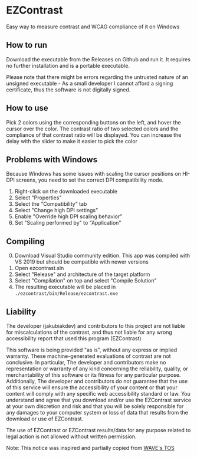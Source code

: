 # EZContrast

Easy way to measure contrast and WCAG compliance of it on Windows

## How to run

Download the executable from the Releases on Github and run it. It requires no further installation and is a portable executable.

Please note that there might be errors regarding the untrusted nature of an unsigned executable - As a small developer I cannot afford a signing certificate, thus the software is not digitally signed.

## How to use

Pick 2 colors using the corresponding buttons on the left, and hover the cursor over the color. The contrast ratio of two selected colors and the compliance of that contrast ratio will be displayed. You can increase the delay with the slider to make it easier to pick the color

## Problems with Windows

Because Windows has some issues with scaling the cursor positions on HI-DPI screens, you need to set the correct DPI compatibility mode.

1. Right-click on the downloaded executable
2. Select "Properties"
3. Select the "Compatibility" tab
4. Select "Change high DPI settings"
5. Enable "Override high DPI scaling behavior"
6. Set "Scaling performed by" to "Application"

## Compiling

0. Download Visual Studio community edition. This app was compiled with VS 2019 but should be compatible with newer versions
1. Open ezcontrast.sln
2. Select "Release" and architecture of the target platform
3. Select "Compilation" on top and select "Compile Solution"
4. The resulting executable will be placed in `./ezcontrast/bin/Release/ezcontrast.exe`

## Liability

The developer (jakubiakdev) and contributors to this project are not liable for miscalculations of the contrast, and thus not liable for any wrong accessibility report that used this program (EZContrast)

This software is being provided "as is", without any express or implied warranty. These machine-generated evaluations of contrast are not conclusive. In particular, The developer and contributors make no representation or warranty of any kind concerning the reliability, quality, or merchantability of this software or its fitness for any particular purpose. Additionally, The developer and contributors do not guarantee that the use of this service will ensure the accessibility of your content or that your content will comply with any specific web accessibility standard or law. You understand and agree that you download and/or use the EZContrast service at your own discretion and risk and that you will be solely responsible for any damages to your computer system or loss of data that results from the download or use of EZContrast.

The use of EZContrast or EZContrast results/data for any purpose related to legal action is not allowed without written permission.

Note: This notice was inspired and partially copied from [WAVE's TOS](https://wave.webaim.org/terms)
